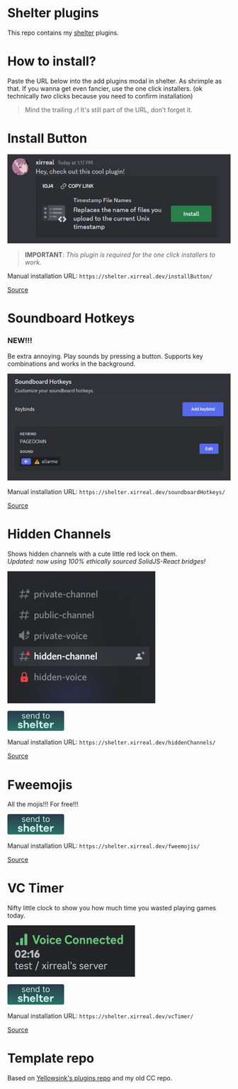# Shelter plugins

This repo contains my [shelter](https://github.com/uwu/shelter/) plugins.

# How to install?

Paste the URL below into the add plugins modal in shelter. As shrimple as that.
If you wanna get even fancier, use the one click installers. (ok technically _two_ clicks because you need to confirm installation)

> Mind the trailing `/`! It's still part of the URL, don't forget it.

# Install Button

![Install button example](assets/installButton.png)

> **IMPORTANT**: _This plugin is required for the one click installers to work._

Manual installation URL: `https://shelter.xirreal.dev/installButton/`

[Source](https://github.com/xirreal-plugins/shelter-plugins/tree/master/plugins/installButton)

# Soundboard Hotkeys

### NEW!!!

Be extra annoying. Play sounds by pressing a button. Supports key combinations and works in the background.

![Hotkey example](assets/soundboard.png)

Manual installation URL: `https://shelter.xirreal.dev/soundboardHotkeys/`

[Source](https://github.com/xirreal-plugins/shelter-plugins/tree/master/plugins/soundboardHotkeys)

# Hidden Channels

Shows hidden channels with a cute little red lock on them.\
_Updated: now using 100% ethically sourced SolidJS-React bridges!_

![Hidden channels example](assets/hiddenChannels.png)

<a href="discord:///https://shelter.xirreal.dev/hiddenChannels/"><img src="assets/send.svg" alt="One click installer for Hidden Channels" width="128"/></a>

Manual installation URL: `https://shelter.xirreal.dev/hiddenChannels/`

[Source](https://github.com/xirreal-plugins/shelter-plugins/tree/master/plugins/hiddenChannels)

# Fweemojis

All the mojis!!! For free!!!

<a href="discord:///https://shelter.xirreal.dev/fweemojis/"><img src="assets/send.svg" alt="One click installer for Fweemojis" width="128"/></a>

Manual installation URL: `https://shelter.xirreal.dev/fweemojis/`

[Source](https://github.com/xirreal-plugins/shelter-plugins/tree/master/plugins/fweemojis)

# VC Timer

Nifty little clock to show you how much time you wasted playing games today.

![VC Timer example](assets/vcTimer.png)

<a href="discord:///https://shelter.xirreal.dev/vcTimer/"><img src="assets/send.svg" alt="One click installer for VC Timer" width="128"/></a>

Manual installation URL: `https://shelter.xirreal.dev/vcTimer/`

[Source](https://github.com/xirreal-plugins/shelter-plugins/tree/master/plugins/vcTimer)

# Template repo

Based on [Yellowsink's plugins repo](https://github.com/yellowsink/shelter-plugins/) and my old CC repo.
